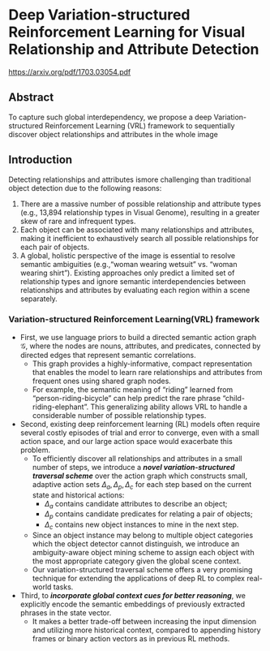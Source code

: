 # Deep Variation-structured Reinforcement Learning for Visual Relationship and Attribute Detection

https://arxiv.org/pdf/1703.03054.pdf

## Abstract

To capture such global interdependency, we propose a deep Variation-structured Reinforcement Learning (VRL) framework to sequentially discover object relationships and attributes in the whole image

## Introduction

Detecting relationships and attributes ismore challenging than traditional object detection due to the following reasons:

1. There are a massive number of possible relationship and attribute types (e.g., 13,894 relationship types in Visual Genome), resulting in a greater skew of rare and infrequent types.
2. Each object can be associated with many relationships and attributes, making it inefficient to exhaustively search all  possible relationships for each pair of objects.
3. A global, holistic perspective of the image is essential to resolve semantic ambiguities (e.g.,“woman wearing wetsuit” vs. “woman wearing shirt”). Existing approaches only predict a limited set of relationship types and ignore semantic interdependencies between relationships and attributes by evaluating each region within a scene separately.

### Variation-structured  Reinforcement  Learning(VRL)  framework 

- First, we use language priors to build a directed semantic action graph $\mathcal{G}$,  where the nodes are nouns, attributes, and predicates, connected by directed edges that represent semantic correlations. 
  - This graph provides a highly-informative, compact representation that enables the model to learn rare relationships and attributes from frequent ones using shared graph nodes.
  - For example, the semantic meaning of “riding” learned from “person-riding-bicycle” can help predict the rare phrase “child-riding-elephant”. This generalizing ability allows VRL to handle a considerable number of possible relationship types. 
- Second, existing deep reinforcement learning (RL) models often require several costly episodes of trial and error to converge, even with a small action space, and our large action space would exacerbate this problem.
  - To efficiently discover all relationships and attributes in a small number of steps, we introduce a ***novel variation-structured traversal scheme*** over the action graph which constructs small, adaptive action sets $\Delta_a,\Delta_p,\Delta_c$ for each step based on the current state and historical actions:
    - $\Delta_a$ contains candidate attributes to describe an object;
    - $\Delta_p$ contains candidate predicates for relating a pair of objects;
    - $\Delta_c$ contains new object instances to mine in the next step.
  - Since an object instance may belong to multiple object categories which the object detector cannot distinguish, we introduce an ambiguity-aware object mining scheme to assign each object with the most appropriate category given the global scene context.
  - Our variation-structured traversal scheme offers a very promising technique for extending the applications of deep RL to complex real-world tasks.
- Third, to ***incorporate global context cues for better reasoning***, we explicitly encode the semantic embeddings of previously extracted phrases in the state vector.
  - It makes a better trade-off between increasing the input dimension and utilizing more historical context, compared to appending history frames or binary action vectors as in previous RL methods.

